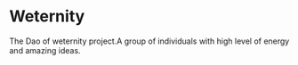 # Weternity
The Dao of weternity project.A group of individuals with high level of energy and amazing ideas.
